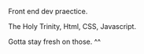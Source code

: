 Front end dev praectice. 

The Holy Trinity,  Html, CSS, Javascript.

Gotta stay fresh on those.  ^^